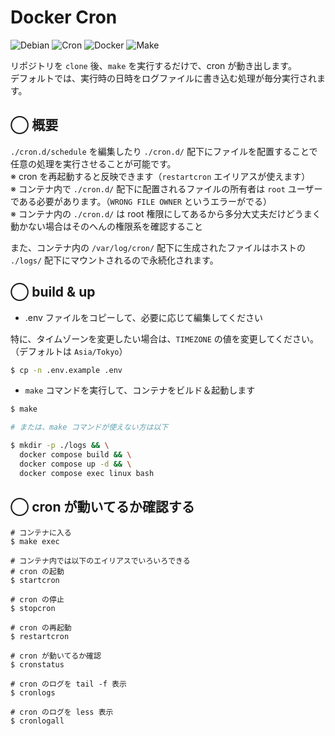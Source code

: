 # Docker Cron

![Debian](https://img.shields.io/badge/Debian-CCCCCC?logo=debian&logoColor=AD1544)
![Cron](https://img.shields.io/badge/Cron-198EBE?logo=cron&logoColor=CCCCCC)
![Docker](https://img.shields.io/badge/Docker-Compose-1658DB?logo=docker&logoColor=white)
![Make](https://img.shields.io/badge/Make-822322?logo=gnu&logoColor=white)

リポジトリを `clone` 後、`make` を実行するだけで、cron が動き出します。  
デフォルトでは、実行時の日時をログファイルに書き込む処理が毎分実行されます。

## ◯ 概要

`./cron.d/schedule` を編集したり `./cron.d/` 配下にファイルを配置することで任意の処理を実行させることが可能です。  
※ cron を再起動すると反映できます（`restartcron` エイリアスが使えます）  
※ コンテナ内で `./cron.d/` 配下に配置されるファイルの所有者は `root` ユーザーである必要があります。（`WRONG FILE OWNER` というエラーがでる）  
※ コンテナ内の `./cron.d/` は root 権限にしてあるから多分大丈夫だけどうまく動かない場合はそのへんの権限系を確認すること

また、コンテナ内の `/var/log/cron/` 配下に生成されたファイルはホストの `./logs/` 配下にマウントされるので永続化されます。

## ◯ build & up

- .env ファイルをコピーして、必要に応じて編集してください

特に、タイムゾーンを変更したい場合は、`TIMEZONE` の値を変更してください。  
（デフォルトは `Asia/Tokyo`）

```bash
$ cp -n .env.example .env
```

- `make` コマンドを実行して、コンテナをビルド＆起動します

```bash
$ make

# または、make コマンドが使えない方は以下

$ mkdir -p ./logs && \
  docker compose build && \
  docker compose up -d && \
  docker compose exec linux bash
```

## ◯ cron が動いてるか確認する

```:bash
# コンテナに入る
$ make exec

# コンテナ内では以下のエイリアスでいろいろできる
# cron の起動
$ startcron

# cron の停止
$ stopcron

# cron の再起動
$ restartcron

# cron が動いてるか確認
$ cronstatus

# cron のログを tail -f 表示
$ cronlogs

# cron のログを less 表示
$ cronlogall
```

